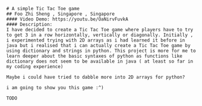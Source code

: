     # A simple Tic Tac Toe game
    ## Foo Zhi Sheng , Singapore , Singapore
    #### Video Demo: https://youtu.be/OaNirvFuvkA 
    #### Description:
    I have decided to create a Tic Tac Toe game where players have to try to get 3 in a row horizontally, vertically or diagonally. Initially , i experimented trying with 2D arrays as i had learned it before in java but i realised that i can actually create a Tic Tac Toe game by using dictionary and strings in python. This project is more for me to learn deeper about the basic syntaxes of python as functions like dictionary does not seem to be available in java ( at least so far in my coding experience)

    Maybe i could have tried to dabble more into 2D arrays for python?

    i am going to show you this game :^)

    TODO